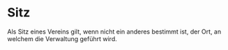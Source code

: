 # Sitz

Als Sitz eines Vereins gilt, wenn nicht ein anderes bestimmt ist, der Ort, an welchem die Verwaltung geführt wird.